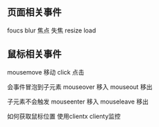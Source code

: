 ## 页面相关事件
foucs blur 焦点 失焦
resize load 

## 鼠标相关事件
mousemove 移动
click 点击

会事件冒泡到子元素
mouseover 移入
mouseout  移出

子元素不会触发
mouseenter 移入
mouseleave  移出

如何获取鼠标位置
使用clientx clienty监控




##